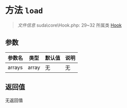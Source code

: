 # 方法 `load`

> *文件信息* suda\core\Hook.php: 29~32
> 所属类 [Hook](../Hook.md)




## 参数


| 参数名 | 类型 | 默认值 | 说明 |
|--------|-----|-------|-------|
| arrays |  array | 无 | 无 |



## 返回值

无返回值
